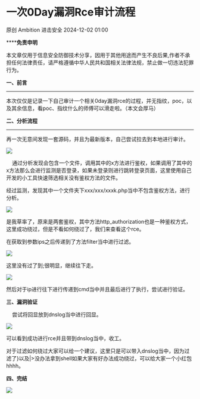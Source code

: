 #  一次0Day漏洞Rce审计流程   
原创 Ambition  进击安全   2024-12-02 01:00  
  
******免责申明**  
  
本文章仅用于信息安全防御技术分享，因用于其他用途而产生不良后果,作者不承担任何法律责任，请严格遵循中华人民共和国相关法律法规，禁止做一切违法犯罪行为。  
  
  
  
**一、前言**  
  
****  
本次仅仅是记录一下自己审计一个相关0day漏洞rce的过程，并无指纹，poc，以及其余信息，看poc、指纹什么的师傅可以滑走啦。（本文会厚马）  
  
**二、分析流程**  
  
****  
再一次无意间发现一套源码，并且为最新版本，自己尝试拉去到本地进行审计。  
  
![](https://mmbiz.qpic.cn/sz_mmbiz_png/ZRKuxIKRyhV6jHoC9V3bLicvicDmUfIY0BFqSobPiat4UPdzNFBibdBjiaickLSJauKFPckW1xR5tfiap1Z3SOubM6b7Q/640?wx_fmt=png&from=appmsg "")  
  
    通过分析发现会包含一个文件，调用其中的x方法进行鉴权，如果调用了其中的x方法那么会进行监测是否登录，如果未登录则进行跳转登录页面，这里使用自己开发的小工具快速筛选相关没有鉴权方法的文件。  
  
经过监测，发现其中一个文件夹下xxx/xxx/xxxk.php当中不包含鉴权方法，进行分析。  
  
![](https://mmbiz.qpic.cn/sz_mmbiz_png/ZRKuxIKRyhV6jHoC9V3bLicvicDmUfIY0BTwYSWibS1nBWRhPou4ib6g83bJYzXFj9M4icpX7N7UhicvkC6kZSTWoWiaQ/640?wx_fmt=png&from=appmsg "")  
  
是我草率了，原来是两套鉴权，其中方法http_authorization也是一种鉴权方式，这里成功绕过，但是不看如何绕过了，我们来查看这个rce。  
  
在获取到参数ips之后传递到了方法filter当中进行过滤。  
  
![](https://mmbiz.qpic.cn/sz_mmbiz_png/ZRKuxIKRyhV6jHoC9V3bLicvicDmUfIY0BicnWR0YvzyGR7hcK0CY9rEAgQl45L0nRtZhUyAHiaTj32KBJTQ5Caqew/640?wx_fmt=png&from=appmsg "")  
  
这里没有过了到;很明显，继续往下走。  
  
![](https://mmbiz.qpic.cn/sz_mmbiz_png/ZRKuxIKRyhV6jHoC9V3bLicvicDmUfIY0BEibb3obht749dQjGZydJUgGZkWTjmhwib7hlI0zlmaLic27U5oiayxCI6A/640?wx_fmt=png&from=appmsg "")  
  
然后对于ip进行往下进行传递到cmd当中并且最后进行了执行，尝试进行验证。  
  
**三、漏洞验证**  
  
    尝试将回显放到dnslog当中进行回显。  
  
![](https://mmbiz.qpic.cn/sz_mmbiz_png/ZRKuxIKRyhV6jHoC9V3bLicvicDmUfIY0B2PU7zCJ7iacQ3zviayt3AB3XCwz4u2Lppn0uSXicm3uicGHJdL5CsJkc5A/640?wx_fmt=png&from=appmsg "")  
  
可以看到成功进行rce并且带到dnslog当中，收工。  
  
对于过滤如何绕过大家可以给一个建议，这里只是可以带入dnslog当中，因为过滤了}以及|>没办法拿到shell如果大家有好办法成功绕过，可以给大家一个小红包hhhh。  
  
**四、完结**  
  
![](https://mmbiz.qpic.cn/sz_mmbiz_jpg/ZRKuxIKRyhXhuxbCGecu4ibia3kSXD8ePQHrSvPSNtC7PmjzQwR88Hu0LpuXdQzamKBCPAXX82anLS8f0FF3LzzQ/640?wx_fmt=jpeg "")  
  
  
